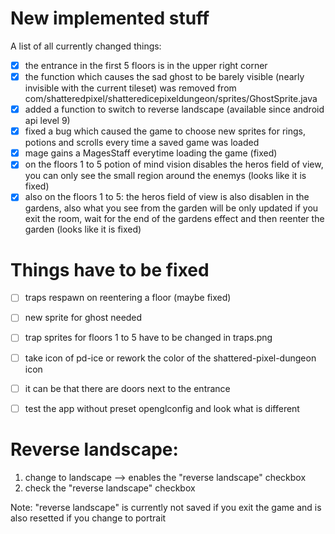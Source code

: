 New implemented stuff
=============
A list of all currently changed things:
- [x] the entrance in the first 5 floors is in the upper right corner
- [x] the function which causes the sad ghost to be barely visible (nearly invisible with the current tileset) was removed from com/shatteredpixel/shatteredicepixeldungeon/sprites/GhostSprite.java
- [x] added a function to switch to reverse landscape (available since android api level 9)
- [x] fixed a bug which caused the game to choose new sprites for rings, potions and scrolls every time a saved game was loaded
- [x] mage gains a MagesStaff everytime loading the game (fixed)
- [x] on the floors 1 to 5 potion of mind vision disables the heros field of view, you can only see the small region around the enemys (looks like it is fixed)
- [x] also on the floors 1 to 5: the heros field of view is also disablen in the gardens, also what you see from the garden will be only updated if you exit the room, wait for the end of the gardens effect and then reenter the garden (looks like it is fixed)

Things have to be fixed
============
- [ ] traps respawn on reentering a floor (maybe fixed)
- [ ] new sprite for ghost needed
- [ ] trap sprites for floors 1 to 5 have to be changed in traps.png
- [ ] take icon of pd-ice or rework the color of the shattered-pixel-dungeon icon
- [ ] it can be that there are doors next to the entrance
- [ ] test the app without preset openglconfig and look what is different


Reverse landscape:
============
1. change to landscape --> enables the "reverse landscape" checkbox
2. check the "reverse landscape" checkbox

Note: "reverse landscape" is currently not saved if you exit the game and is also resetted if you change to portrait

